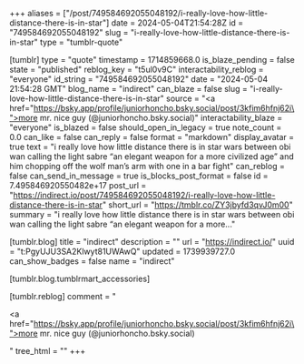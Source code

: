 +++
aliases = ["/post/749584692055048192/i-really-love-how-little-distance-there-is-in-star"]
date = 2024-05-04T21:54:28Z
id = "749584692055048192"
slug = "i-really-love-how-little-distance-there-is-in-star"
type = "tumblr-quote"

[tumblr]
type = "quote"
timestamp = 1714859668.0
is_blaze_pending = false
state = "published"
reblog_key = "t5ul0v9C"
interactability_reblog = "everyone"
id_string = "749584692055048192"
date = "2024-05-04 21:54:28 GMT"
blog_name = "indirect"
can_blaze = false
slug = "i-really-love-how-little-distance-there-is-in-star"
source = "<a href=\"https://bsky.app/profile/juniorhoncho.bsky.social/post/3kfim6hfnj62i\">more mr. nice guy  (@juniorhoncho.bsky.social)</a>"
interactability_blaze = "everyone"
is_blazed = false
should_open_in_legacy = true
note_count = 0.0
can_like = false
can_reply = false
format = "markdown"
display_avatar = true
text = "i really love how little distance there is in star wars between obi wan calling the light sabre &ldquo;an elegant weapon for a more civilized age&rdquo; and him chopping off the wolf man&rsquo;s arm with one in a bar fight"
can_reblog = false
can_send_in_message = true
is_blocks_post_format = false
id = 7.495846920550482e+17
post_url = "https://indirect.io/post/749584692055048192/i-really-love-how-little-distance-there-is-in-star"
short_url = "https://tmblr.co/ZY3jbyfd3qvJ0m00"
summary = "i really love how little distance there is in star wars between obi wan calling the light sabre “an elegant weapon for a more..."

[tumblr.blog]
title = "indirect"
description = ""
url = "https://indirect.io/"
uuid = "t:PgyUJU3SA2Klwyt81UWAwQ"
updated = 1739939727.0
can_show_badges = false
name = "indirect"

[tumblr.blog.tumblrmart_accessories]

[tumblr.reblog]
comment = "<p><a href=\"https://bsky.app/profile/juniorhoncho.bsky.social/post/3kfim6hfnj62i\">more mr. nice guy  (@juniorhoncho.bsky.social)</a></p>"
tree_html = ""
+++
